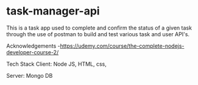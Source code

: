 # task-manager-api
This is a task app used to complete and confirm the status of a given task through the use of postman to build and test various task and user API's.

Acknowledgements
-https://udemy.com/course/the-complete-nodejs-developer-course-2/

Tech Stack
Client: Node JS, HTML, css,

Server: Mongo DB
